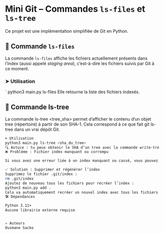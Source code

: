 # Mini Git – Commandes `ls-files` et `ls-tree`

Ce projet est une implémentation simplifiée de Git en Python.

## 📂 Commande `ls-files`

La commande `ls-files` affiche les fichiers actuellement présents dans l’index (aussi appelé *staging area*), c’est-à-dire les fichiers suivis par Git à ce moment.

### ➤ Utilisation

`
python3 main.py ls-files
Elle retourne la liste des fichiers indexés.

## 🌳 Commande ls-tree

La commande ls-tree <tree_sha> permet d’afficher le contenu d’un objet tree (répertoire) à partir de son SHA-1. Cela correspond à ce que fait git ls-tree dans un vrai dépôt Git.
```bash
➤ Utilisation
python3 main.py ls-tree <sha_du_tree>
🔍 Astuce : tu peux obtenir le SHA d’un tree avec la commande write-tree.
❌ Problème : Fichier index manquant ou corrompu

Si vous avez une erreur liée à un index manquant ou cassé, vous pouvez simplement le régénérer.

✅ Solution : Supprimer et régénérer l’index
Supprimez le fichier .git/index :
rm .git/index
Ajoutez de nouveau tous les fichiers pour recréer l’index :
python3 main.py add .
Cela va automatiquement recréer un nouvel index avec tous les fichiers actuels du projet.
🛠 Dépendances

Python 3.11+
Aucune librairie externe requise


✍️ Auteurs
Ousmane Sacko
